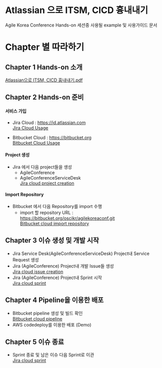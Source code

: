 # Atlassian 으로 ITSM, CICD 흉내내기
Agile Korea Conference Hands-on 세션중 사용될 example 및 사용가이드 문서

# Chapter 별 따라하기
## Chapter 1 Hands-on 소개
[Atlassian으로 ITSM, CICD 흉내내기.pdf](https://github.com/jacobbaek/agilekoreaconference/blob/master/files/AgileConferenceITSMCICD흉내내기.pdf)

## Chapter 2 Hands-on 준비
#### 서비스 가입
- Jira Cloud : https://id.atlassian.com<br>
[Jira Cloud Usage](https://github.com/jacobbaek/agilekoreaconference/blob/master/files/Jira_Cloud_manual.pdf)

- Bitbucket Cloud : https://bitbucket.org<br>
[Bitbucket Cloud Usage](https://github.com/jacobbaek/agilekoreaconference/blob/master/files/Bitbucket_Cloud_manual.pdf)

#### Project 생성
- Jira 에서 다음 project들을 생성
  - AgileConference
  - AgileConferenceServiceDesk<br>
  [Jira cloud project creation](https://github.com/jacobbaek/agilekoreaconference/blob/master/files/Jira+cloud+project+creation.pdf)

#### Import Repository 
- Bitbucket 에서 다음 Repository를 import 수행
  - import 할 repository URL : https://bitbucket.org/oscikr/agilekoreaconf.git<br>
  [Bitbucket cloud import repository](files/Bitbucket+cloud+import+repository.pdf)

## Chapter 3 이슈 생성 및 개발 시작
- Jira Service Desk(AgileConferenceServiceDesk) Project내 Service Request 생성
- Jira (AgileConference) Project내 개발 Issue들 생성<br>
  [Jira cloud issue creation](https://github.com/jacobbaek/agilekoreaconference/blob/master/files/Jira+cloud+issue+creation.pdf)
- Jira (AgileConference) Project내 Sprint 시작<br>
  [Jira cloud sprint](https://github.com/jacobbaek/agilekoreaconference/blob/master/files/Jira+cloud+sprint.pdf)

## Chapter 4 Pipeline을 이용한 배포
- Bitbucket pipeline 생성 및 빌드 확인<br>
  [Bitbucket cloud pipeline](https://github.com/jacobbaek/agilekoreaconference/blob/master/files/Bitbucket+cloud+pipeline.pdf)
- AWS codedeploy를 이용한 배포 (Demo)

## Chapter 5 이슈 종료
- Sprint 종료 및 남은 이슈 다음 Sprint로 이관<br>
  [Jira cloud sprint](https://github.com/jacobbaek/agilekoreaconference/blob/master/files/Jira+cloud+sprint.pdf)
